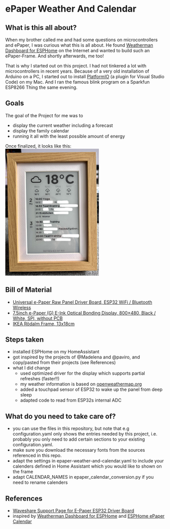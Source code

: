 # ePaper Weather And Calendar

## What is this all about?

When my brother called me and had some questions on microcontrollers and ePaper, I was curious what this is all about. He found [Weatherman Dashboard for ESPHome](https://github.com/Madelena/esphome-weatherman-dashboard) on the Internet and wanted to build such an ePaper-Frame. And shortly afterwards, me too!

That is why I started out on this project. I had not tinkered a lot with microcontrollers in recent years. Because of a very old installation of Arduino on a PC, I started out to install [PlatformIO](https://platformio.org) (a plugin for Visual Studio Code) on my Mac. And I ran the famous blink program on a Sparkfun ESP8266 Thing the same evening.

## Goals
The goal of the Project for me was to 
- display the current weather including a forecast
- display the family calendar
- running it all with the least possible amount of energy

Once finalized, it looks like this: 
<img src="ePaper Weather And Calendar.jpg" alt="the finalized frame!" height="400">

## Bill of Material
- [Universal e-Paper Raw Panel Driver Board, ESP32 WiFi / Bluetooth Wireless](https://www.waveshare.com/e-paper-esp32-driver-board.htm)
- [7.5inch e-Paper (G) E-Ink Optical Bonding Display, 800×480, Black / White, SPI, without PCB](https://www.waveshare.com/7.5inch-e-Paper-G.htm)
- [IKEA Rödalm Frame, 13x18cm](https://www.ikea.com/ch/de/p/roedalm-rahmen-eichenachbildung-10566390/)

## Steps taken
- installed ESPHome on my HomeAssistant
- got inspired by the projects of @Madelena and @paviro, and copy/pasted from their projects (see References)
- what I did change
  - used optimized driver for the display which supports partial refreshes (faster!!)
  - my weather information is based on [openweathermap.org](https://openweathermap.org/)
  - added a touchpad sensor of ESP32 to wake up the panel from deep sleep
  - adapted code to read from ESP32s internal ADC
 
## What do you need to take care of?
- you can use the files in this repository, but note that e.g configuration.yaml only shows the entries needed by this project, i.e. probably you only need to add certain sections to your existing configuration.yaml.
- make sure you download the necessary fonts from the sources referenced in this repo.
- adapt the settings in epaper-weather-and-calendar.yaml to include your calenders defined in Home Assistant which you would like to shown on the frame
- adapt CALENDAR_NAMES in epaper_calendar_conversion.py if you need to rename calenders

## References
- [Waveshare Support Page for E-Paper ESP32 Driver Board](https://www.waveshare.com/wiki/E-Paper_ESP32_Driver_Board)
- inspired by [Weatherman Dashboard for ESPHome](https://github.com/Madelena/esphome-weatherman-dashboard) and [ESPHome ePaper Calendar](https://github.com/paviro/ESPHome-ePaper-Calendar)
